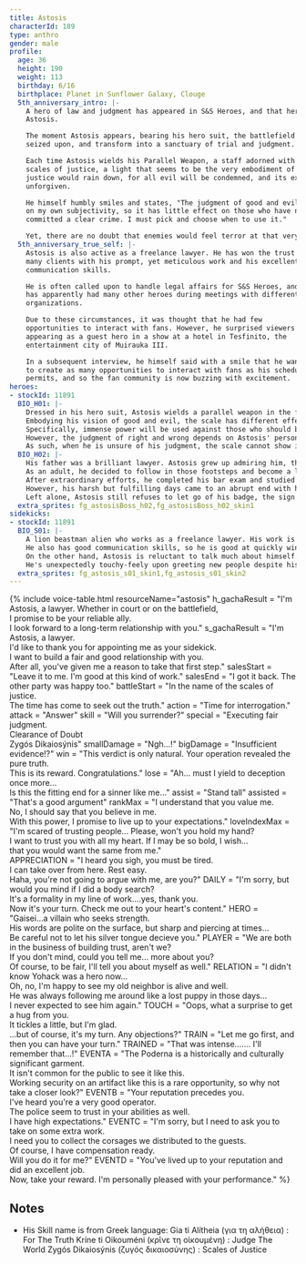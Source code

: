 ```yaml
---
title: Astosis
characterId: 189
type: anthro
gender: male
profile:
  age: 36
  height: 190
  weight: 113
  birthday: 6/16
  birthplace: Planet in Sunflower Galaxy, Clouge
  5th_anniversary_intro: |-
    A hero of law and judgment has appeared in S&S Heroes, and that hero is
    Astosis.

    The moment Astosis appears, bearing his hero suit, the battlefield will be
    seized upon, and transform into a sanctuary of trial and judgment.

    Each time Astosis wields his Parallel Weapon, a staff adorned with the
    scales of justice, a light that seems to be the very embodiment of poetic
    justice would rain down, for all evil will be condemned, and its existence
    unforgiven.

    He himself humbly smiles and states, "The judgment of good and evil is based
    on my own subjectivity, so it has little effect on those who have not
    committed a clear crime. I must pick and choose when to use it."

    Yet, there are no doubt that enemies would feel terror at that very smile.
  5th_anniversary_true_self: |-
    Astosis is also active as a freelance lawyer. He has won the trust of
    many clients with his prompt, yet meticulous work and his excellent
    communication skills.

    He is often called upon to handle legal affairs for S&S Heroes, and
    has apparently had many other heroes during meetings with different
    organizations.

    Due to these circumstances, it was thought that he had few
    opportunities to interact with fans. However, he surprised viewers by
    appearing as a guest hero in a show at a hotel in Tesfinito, the
    entertainment city of Muirauka III.

    In a subsequent interview, he himself said with a smile that he wants
    to create as many opportunities to interact with fans as his schedule
    permits, and so the fan community is now buzzing with excitement.
heroes:
- stockId: 11891
  BIO_H01: |-
    Dressed in his hero suit, Astosis wields a parallel weapon in the form of a staff with scales at the end.
    Embodying his vision of good and evil, the scale has different effects depending on what side it leans to.
    Specifically, immense power will be used against those who should be punished, and strong support will be given to those who should be praised.
    However, the judgment of right and wrong depends on Astosis' personal assessment.
    As such, when he is unsure of his judgment, the scale cannot show its true value.
  BIO_H02: |-
    His father was a brilliant lawyer. Astosis grew up admiring him, the way he always fought for a fair verdict, saving many clients.
    As an adult, he decided to follow in those footsteps and become a lawyer himself.
    After extraordinary efforts, he completed his bar exam and studied under his father, whom he respected the most.
    However, his harsh but fulfilling days came to an abrupt end with his father's suicide.
    Left alone, Astosis still refuses to let go of his badge, the sign of a lawyer. With a firm conviction in his heart, he enters the courtroom.
  extra_sprites: fg_astosisBoss_h02,fg_astosisBoss_h02_skin1
sidekicks:
- stockId: 11891
  BIO_S01: |-
    A lion beastman alien who works as a freelance lawyer. His work is quick and courteous, and he is highly regarded by his clients.
    He also has good communication skills, so he is good at quickly winning the trust of his clients and gaining the information necessary for his defense.
    On the other hand, Astosis is reluctant to talk much about himself.
    He's unexpectedly touchy-feely upon greeting new people despite his withdrawn nature, but there seems to be another reason for this act.
  extra_sprites: fg_astosis_s01_skin1,fg_astosis_s01_skin2
---
```


{% include voice-table.html resourceName="astosis"
h_gachaResult = "I'm Astosis, a lawyer. Whether in court or on the battlefield,<br>I promise to be your reliable ally.<br>I look forward to a long-term relationship with you."
s_gachaResult = "I'm Astosis, a lawyer.<br>I'd like to thank you for appointing me as your sidekick.<br>I want to build a fair and good relationship with you.<br>After all, you've given me a reason to take that first step."
salesStart = "Leave it to me. I'm good at this kind of work."
salesEnd = "I got it back. The other party was happy too."
battleStart = "In the name of the scales of justice.<br>The time has come to seek out the truth."
action = "Time for interrogation."
attack = "Answer"
skill = "Will you surrender?"
special = "Executing fair judgment.<br>Clearance of Doubt<br>Zygós Dikaiosýnis"
smallDamage = "Ngh...!"
bigDamage = "Insufficient evidence!?"
win = "This verdict is only natural. Your operation revealed the pure truth.<br>This is its reward. Congratulations."
lose = "Ah... must I yield to deception once more...<br>Is this the fitting end for a sinner like me..."
assist = "Stand tall"
assisted = "That's a good argument"
rankMax = "I understand that you value me.<br>No, I should say that you believe in me.<br>With this power, I promise to live up to your expectations."
loveIndexMax = "I'm scared of trusting people... Please, won't you hold my hand?<br>I want to trust you with all my heart. If I may be so bold, I wish...<br>that you would want the same from me."  
APPRECIATION = "I heard you sigh, you must be tired.<br>I can take over from here. Rest easy.<br>Haha, you're not going to argue with me, are you?"
DAILY = "I'm sorry, but would you mind if I did a body search?<br>It's a formality in my line of work....yes, thank you.<br>Now it's your turn. Check me out to your heart's content."
HERO = "Gaisei...a villain who seeks strength.<br>His words are polite on the surface, but sharp and piercing at times...<br>Be careful not to let his silver tongue decieve you."
PLAYER = "We are both in the business of building trust, aren't we?<br>If you don't mind, could you tell me... more about you?<br>Of course, to be fair, I'll tell you about myself as well."
RELATION = "I didn't know Yohack was a hero now...<br>Oh, no, I'm happy to see my old neighbor is alive and well.<br>He was always following me around like a lost puppy in those days...<br>I never expected to see him again."
TOUCH = "Oops, what a surprise to get a hug from you.<br>It tickles a little, but I'm glad.<br>...but of course, it's my turn. Any objections?"
TRAIN = "Let me go first, and then you can have your turn."
TRAINED = "That was intense....... I'll remember that...!"
EVENTA = "The Poderna is a historically and culturally significant garment.<br>It isn't common for the public to see it like this.<br>Working security on an artifact like this is a rare opportunity, so why not take a closer look?"
EVENTB = "Your reputation precedes you.<br>I've heard you're a very good operator.<br>The police seem to trust in your abilities as well.<br>I have high expectations."
EVENTC = "I'm sorry, but I need to ask you to take on some extra work.<br>I need you to collect the corsages we distributed to the guests.<br>Of course, I have compensation ready.<br>Will you do it for me?"
EVENTD = "You've lived up to your reputation and did an excellent job.<br>Now, take your reward. I'm personally pleased with your performance."
%}

## Notes

- His Skill name is from Greek language:
Gia ti Alítheia (για τη αλήθεια) : For The Truth
Kríne ti Oikouméni (κρῖνε τη οἰκουμένη) : Judge The World
Zygós Dikaiosýnis (ζυγός δικαιοσύνης) : Scales of Justice
